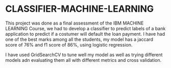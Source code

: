 # CLASSIFIER-MACHINE-LEARNING
This project was done as a final assessment of the IBM MACHINE LEARNING Course, we had to develop a classifier to predict labels of a bank application to predict if a costumer will default the loan payment. I have had one of the best marks among all the students, my model has a jaccard score of 76% and f1 score of 86%, using logistic regression.

I have used GridSearchCV to tune well my model as well as trying different models adn evaluating them all with different metrics and cross validation.
